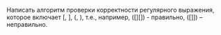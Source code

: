 Написать алгоритм проверки корректности регулярного выражения, которое включает [, ], (, ),
т.е., например, ([][[]()]) - правильно, ([][]()]) – неправильно.
